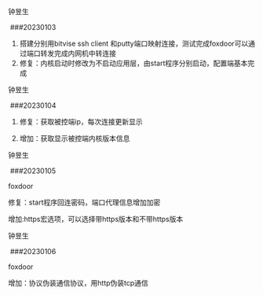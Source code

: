 钟昱生

 ###20230103

1. 搭建分别用bitvise ssh client 和putty端口映射连接，测试完成foxdoor可以通过端口转发完成内网机中转连接
2. 修复：内核启动时修改为不启动应用层，由start程序分别启动，配置端基本完成

钟昱生

 ###20230104

1. 修复：获取被控端ip，每次连接更新显示

2. 增加：获取显示被控端内核版本信息

   

钟昱生

 ###20230105

foxdoor

修复：start程序回连密码，端口代理信息增加加密

增加:https宏选项，可以选择带https版本和不带https版本

钟昱生

 ###20230106

foxdoor

增加：协议伪装通信协议，用http伪装tcp通信
